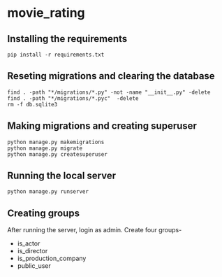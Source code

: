 # movie_rating
## Installing the requirements
```shell
pip install -r requirements.txt
```

## Reseting migrations and clearing the database
```shell
find . -path "*/migrations/*.py" -not -name "__init__.py" -delete
find . -path "*/migrations/*.pyc"  -delete
rm -f db.sqlite3
```

## Making migrations and creating superuser
```shell
python manage.py makemigrations
python manage.py migrate
python manage.py createsuperuser
```

## Running the local server
```shell
python manage.py runserver
```

## Creating groups
After running the server, login as admin. Create four groups-
- is_actor
- is_director
- is_production_company
- public_user
